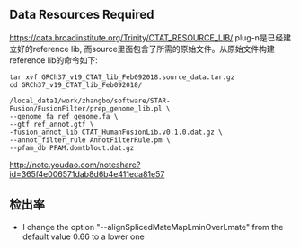 ## Data Resources Required
https://data.broadinstitute.org/Trinity/CTAT_RESOURCE_LIB/
plug-n是已经建立好的reference lib, 而source里面包含了所需的原始文件。从原始文件构建reference lib的命令如下:
```
tar xvf GRCh37_v19_CTAT_lib_Feb092018.source_data.tar.gz
cd GRCh37_v19_CTAT_lib_Feb092018/

/local_data1/work/zhangbo/software/STAR-Fusion/FusionFilter/prep_genome_lib.pl \
--genome_fa ref_genome.fa \
--gtf ref_annot.gtf \
-fusion_annot_lib CTAT_HumanFusionLib.v0.1.0.dat.gz \
--annot_filter_rule AnnotFilterRule.pm \
--pfam_db PFAM.domtblout.dat.gz
```

http://note.youdao.com/noteshare?id=365f4e006571dab8d6b4e411eca81e57

## 检出率

+ I change the option "--alignSplicedMateMapLminOverLmate" from the default value 0.66 to a lower one